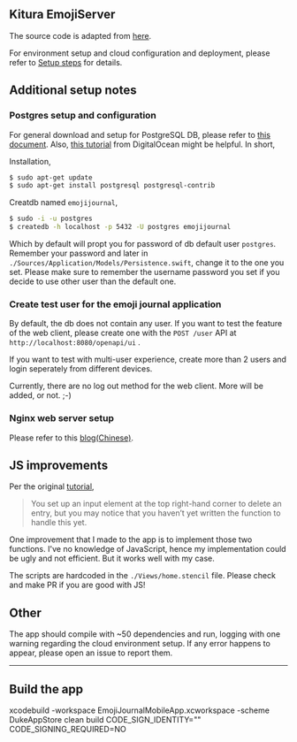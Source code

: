 ## Kitura EmojiServer

The source code is adapted from [here](https://www.raywenderlich.com/1032630-kitura-stencil-tutorial-how-to-make-websites-with-swift).

For environment setup and cloud configuration and deployment, please refer to [Setup steps](./SETUP.md) for details.

## Additional setup notes

### Postgres setup and configuration

For general download and setup for PostgreSQL DB, please refer to [this document](https://www.tutorialspoint.com/postgresql/postgresql_environment.htm). Also, [this tutorial](https://www.digitalocean.com/community/tutorials/how-to-install-and-use-postgresql-on-ubuntu-16-04) from DigitalOcean might be helpful.
In short,

Installation, 
```sh
$ sudo apt-get update
$ sudo apt-get install postgresql postgresql-contrib
```

Creatdb named `emojijournal`,
```sh
$ sudo -i -u postgres
$ createdb -h localhost -p 5432 -U postgres emojijournal
```
Which by default will propt you for password of db default user `postgres`. Remember your password and later in `./Sources/Application/Models/Persistence.swift`, change it to the one you set. Please make sure to remember the username password you set if you decide to use other user than the default one.

### Create test user for the emoji journal application

By default, the db does not contain any user. If you want to test the feature of the web client, please create one with the `POST /user` API at `http://localhost:8080/openapi/ui` .

If you want to test with multi-user experience, create more than 2 users and login seperately from different devices.

Currently, there are no log out method for the web client. More will be added, or not. ;-)

### Nginx web server setup

Please refer to this [blog(Chinese)](https://yo1995.github.io/coding/kitura-deployment/).

## JS improvements

Per the original [tutorial]((https://www.raywenderlich.com/1032630-kitura-stencil-tutorial-how-to-make-websites-with-swift)),
> You set up an input element at the top right-hand corner to delete an entry, but you may notice that you haven’t yet written the function to handle this yet.

One improvement that I made to the app is to implement those two functions. I've no knowledge of JavaScript, hence my implementation could be ugly and not efficient. But it works well with my case.

The scripts are hardcoded in the `./Views/home.stencil` file. Please check and make PR if you are good with JS!

## Other

The app should compile with ~50 dependencies and run, logging with one warning regarding the cloud environment setup. If any error happens to appear, please open an issue to report them.

---

## Build the app

xcodebuild -workspace EmojiJournalMobileApp.xcworkspace -scheme DukeAppStore clean build CODE_SIGN_IDENTITY="" CODE_SIGNING_REQUIRED=NO

